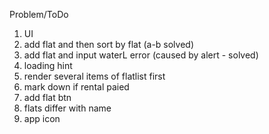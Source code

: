 
Problem/ToDo

1. UI
2. add flat and then sort by flat (a-b solved)
3. add flat and input waterL error (caused by alert - solved)
4. loading hint
5. render several items of flatlist first
6. mark down if rental paied
7. add flat btn
8. flats differ with name
9. app icon
